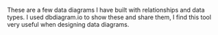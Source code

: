 These are a few data diagrams I have built with relationships and data types. I used dbdiagram.io to show these and share them, I find this tool very useful when designing data diagrams.
